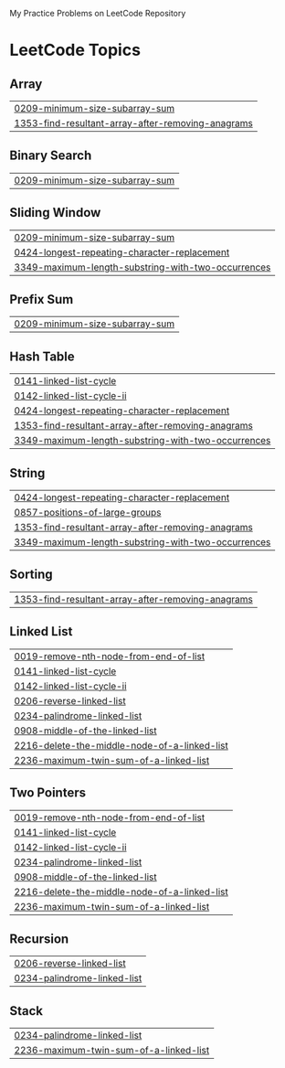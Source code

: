  My Practice Problems on LeetCode Repository

<!---LeetCode Topics Start-->
# LeetCode Topics
## Array
|  |
| ------- |
| [0209-minimum-size-subarray-sum](https://github.com/TohaShaleh/LeetCode/tree/master/0209-minimum-size-subarray-sum) |
| [1353-find-resultant-array-after-removing-anagrams](https://github.com/TohaShaleh/LeetCode/tree/master/1353-find-resultant-array-after-removing-anagrams) |
## Binary Search
|  |
| ------- |
| [0209-minimum-size-subarray-sum](https://github.com/TohaShaleh/LeetCode/tree/master/0209-minimum-size-subarray-sum) |
## Sliding Window
|  |
| ------- |
| [0209-minimum-size-subarray-sum](https://github.com/TohaShaleh/LeetCode/tree/master/0209-minimum-size-subarray-sum) |
| [0424-longest-repeating-character-replacement](https://github.com/TohaShaleh/LeetCode/tree/master/0424-longest-repeating-character-replacement) |
| [3349-maximum-length-substring-with-two-occurrences](https://github.com/TohaShaleh/LeetCode/tree/master/3349-maximum-length-substring-with-two-occurrences) |
## Prefix Sum
|  |
| ------- |
| [0209-minimum-size-subarray-sum](https://github.com/TohaShaleh/LeetCode/tree/master/0209-minimum-size-subarray-sum) |
## Hash Table
|  |
| ------- |
| [0141-linked-list-cycle](https://github.com/TohaShaleh/LeetCode/tree/master/0141-linked-list-cycle) |
| [0142-linked-list-cycle-ii](https://github.com/TohaShaleh/LeetCode/tree/master/0142-linked-list-cycle-ii) |
| [0424-longest-repeating-character-replacement](https://github.com/TohaShaleh/LeetCode/tree/master/0424-longest-repeating-character-replacement) |
| [1353-find-resultant-array-after-removing-anagrams](https://github.com/TohaShaleh/LeetCode/tree/master/1353-find-resultant-array-after-removing-anagrams) |
| [3349-maximum-length-substring-with-two-occurrences](https://github.com/TohaShaleh/LeetCode/tree/master/3349-maximum-length-substring-with-two-occurrences) |
## String
|  |
| ------- |
| [0424-longest-repeating-character-replacement](https://github.com/TohaShaleh/LeetCode/tree/master/0424-longest-repeating-character-replacement) |
| [0857-positions-of-large-groups](https://github.com/TohaShaleh/LeetCode/tree/master/0857-positions-of-large-groups) |
| [1353-find-resultant-array-after-removing-anagrams](https://github.com/TohaShaleh/LeetCode/tree/master/1353-find-resultant-array-after-removing-anagrams) |
| [3349-maximum-length-substring-with-two-occurrences](https://github.com/TohaShaleh/LeetCode/tree/master/3349-maximum-length-substring-with-two-occurrences) |
## Sorting
|  |
| ------- |
| [1353-find-resultant-array-after-removing-anagrams](https://github.com/TohaShaleh/LeetCode/tree/master/1353-find-resultant-array-after-removing-anagrams) |
## Linked List
|  |
| ------- |
| [0019-remove-nth-node-from-end-of-list](https://github.com/TohaShaleh/LeetCode/tree/master/0019-remove-nth-node-from-end-of-list) |
| [0141-linked-list-cycle](https://github.com/TohaShaleh/LeetCode/tree/master/0141-linked-list-cycle) |
| [0142-linked-list-cycle-ii](https://github.com/TohaShaleh/LeetCode/tree/master/0142-linked-list-cycle-ii) |
| [0206-reverse-linked-list](https://github.com/TohaShaleh/LeetCode/tree/master/0206-reverse-linked-list) |
| [0234-palindrome-linked-list](https://github.com/TohaShaleh/LeetCode/tree/master/0234-palindrome-linked-list) |
| [0908-middle-of-the-linked-list](https://github.com/TohaShaleh/LeetCode/tree/master/0908-middle-of-the-linked-list) |
| [2216-delete-the-middle-node-of-a-linked-list](https://github.com/TohaShaleh/LeetCode/tree/master/2216-delete-the-middle-node-of-a-linked-list) |
| [2236-maximum-twin-sum-of-a-linked-list](https://github.com/TohaShaleh/LeetCode/tree/master/2236-maximum-twin-sum-of-a-linked-list) |
## Two Pointers
|  |
| ------- |
| [0019-remove-nth-node-from-end-of-list](https://github.com/TohaShaleh/LeetCode/tree/master/0019-remove-nth-node-from-end-of-list) |
| [0141-linked-list-cycle](https://github.com/TohaShaleh/LeetCode/tree/master/0141-linked-list-cycle) |
| [0142-linked-list-cycle-ii](https://github.com/TohaShaleh/LeetCode/tree/master/0142-linked-list-cycle-ii) |
| [0234-palindrome-linked-list](https://github.com/TohaShaleh/LeetCode/tree/master/0234-palindrome-linked-list) |
| [0908-middle-of-the-linked-list](https://github.com/TohaShaleh/LeetCode/tree/master/0908-middle-of-the-linked-list) |
| [2216-delete-the-middle-node-of-a-linked-list](https://github.com/TohaShaleh/LeetCode/tree/master/2216-delete-the-middle-node-of-a-linked-list) |
| [2236-maximum-twin-sum-of-a-linked-list](https://github.com/TohaShaleh/LeetCode/tree/master/2236-maximum-twin-sum-of-a-linked-list) |
## Recursion
|  |
| ------- |
| [0206-reverse-linked-list](https://github.com/TohaShaleh/LeetCode/tree/master/0206-reverse-linked-list) |
| [0234-palindrome-linked-list](https://github.com/TohaShaleh/LeetCode/tree/master/0234-palindrome-linked-list) |
## Stack
|  |
| ------- |
| [0234-palindrome-linked-list](https://github.com/TohaShaleh/LeetCode/tree/master/0234-palindrome-linked-list) |
| [2236-maximum-twin-sum-of-a-linked-list](https://github.com/TohaShaleh/LeetCode/tree/master/2236-maximum-twin-sum-of-a-linked-list) |
<!---LeetCode Topics End-->